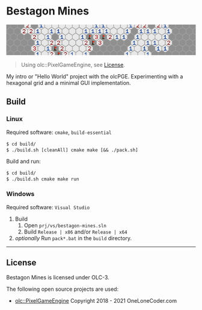 # Bestagon Mines

![](./assets/bestagon-mines.jpg)

> Using olc::PixelGameEngine, see [License](#license).


My intro or "Hello World" project with the olcPGE.
Experimenting with a hexagonal grid and a minimal GUI implementation.



## Build

### Linux
Required software: `cmake`, `build-essential`
```
$ cd build/
$ ./build.sh [cleanAll] cmake make [&& ./pack.sh]
```

Build and run:
```
$ cd build/
$ ./build.sh cmake make run
```

### Windows
Required software: `Visual Studio`
1. Build
    1. Open `prj/vs/bestagon-mines.sln`
    0. Build `Release | x86` and/or `Release | x64`
0. _optionally_ Run `pack*.bat` in the `build` directory.



---

## License

Bestagon Mines is licensed under OLC-3.

The following open source projects are used:

 - [olc::PixelGameEngine](https://github.com/OneLoneCoder/olcPixelGameEngine) Copyright 2018 - 2021 OneLoneCoder.com
